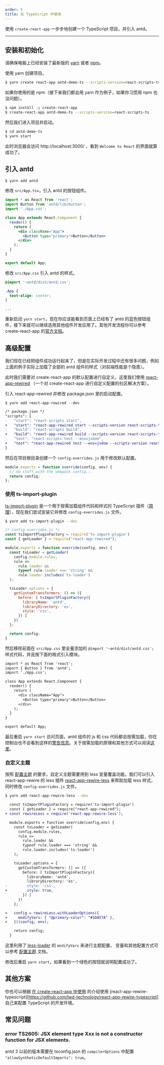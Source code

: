 ```yaml
---
order: 5
title: 在 TypeScript 中使用
---
```


使用 `create-react-app` 一步步地创建一个 TypeScript 项目，并引入 antd。

---

## 安装和初始化

请确保电脑上已经安装了最新版的 [yarn](https://yarnpkg.com) 或者 [npm](https://www.npmjs.com/)。

使用 yarn 创建项目。

```bash
$ yarn create react-app antd-demo-ts --scripts-version=react-scripts-ts
```

如果你使用的是 npm（接下来我们都会用 yarn 作为例子，如果你习惯用 npm 也没问题）。

```bash
$ npm install -g create-react-app
$ create-react-app antd-demo-ts --scripts-version=react-scripts-ts
```

然后我们进入项目并启动。

```bash
$ cd antd-demo-ts
$ yarn start
```

此时浏览器会访问 http://localhost:3000/ ，看到 `Welcome to React` 的界面就算成功了。

## 引入 antd

```bash
$ yarn add antd
```

修改 `src/App.tsx`，引入 antd 的按钮组件。

```jsx
import * as React from 'react';
import Button from 'antd/lib/button';
import './App.css';

class App extends React.Component {
  render() {
    return (
      <div className="App">
        <Button type="primary">Button</Button>
      </div>
    );
  }
}

export default App;
```

修改 `src/App.css` 引入 antd 的样式。

```css
@import '~antd/dist/antd.css';

.App {
  text-align: center;
}

...
```

重新启动 `yarn start`，现在你应该能看到页面上已经有了 antd 的蓝色按钮组件，接下来就可以继续选用其他组件开发应用了。其他开发流程你可以参考 create-react-app 的[官方文档](https://github.com/facebookincubator/create-react-app/blob/master/packages/react-scripts/template/README.md)。

## 高级配置

我们现在已经把组件成功运行起来了，但是在实际开发过程中还有很多问题，例如上面的例子实际上加载了全部的 antd 组件的样式（对前端性能是个隐患）。

此时我们需要对 create-react-app 的默认配置进行自定义，这里我们使用 [react-app-rewired](https://github.com/timarney/react-app-rewired) （一个对 create-react-app 进行自定义配置的社区解决方案）。

引入 react-app-rewired 并修改 package.json 里的启动配置。

```
$ yarn add react-app-rewired --dev
```


```diff
/* package.json */
"scripts": {
-   "start": "react-scripts start",
+   "start": "react-app-rewired start --scripts-version react-scripts-ts",
-   "build": "react-scripts build",
+   "build": "react-app-rewired build --scripts-version react-scripts-ts",
-   "test": "react-scripts test --env=jsdom",
+   "test": "react-app-rewired test --env=jsdom --scripts-version react-scripts-ts",
}
```

然后在项目根目录创建一个 `config-overrides.js` 用于修改默认配置。

```js
module.exports = function override(config, env) {
  // do stuff with the webpack config...
  return config;
};
```

### 使用 ts-import-plugin

[ts-import-plugin](https://github.com/Brooooooklyn/ts-import-plugin) 是一个用于按需加载组件代码和样式的 TypeScript 插件（[原理](/docs/react/getting-started#按需加载)），现在我们尝试安装它并修改 `config-overrides.js` 文件。

```bash
$ yarn add ts-import-plugin --dev
```

```js
/* config-overrides.js */
const tsImportPluginFactory = require('ts-import-plugin')
const { getLoader } = require("react-app-rewired");

module.exports = function override(config, env) {
  const tsLoader = getLoader(
    config.module.rules,
    rule =>
      rule.loader &&
      typeof rule.loader === 'string' &&
      rule.loader.includes('ts-loader')
  );

  tsLoader.options = {
    getCustomTransformers: () => ({
      before: [ tsImportPluginFactory({
        libraryName: 'antd',
        libraryDirectory: 'es',
        style: 'css',
      }) ]
    })
  };

  return config;
}
```

然后移除前面在 `src/App.css` 里全量添加的 `@import '~antd/dist/antd.css';` 样式代码，并且按下面的格式引入模块。

```diff
import * as React from 'react';
import { Button } from 'antd';
import './App.css';

class App extends React.Component {
  render() {
    return (
      <div className="App">
        <Button type="primary">Button</Button>
      </div>
    );
  }
}

export default App;
```

最后重启 `yarn start` 访问页面，antd 组件的 js 和 css 代码都会按需加载，你在控制台也不会看到这样的[警告信息](https://zos.alipayobjects.com/rmsportal/vgcHJRVZFmPjAawwVoXK.png)。关于按需加载的原理和其他方式可以阅读[这里](/docs/react/getting-started#按需加载)。

### 自定义主题

按照 [配置主题](/docs/react/customize-theme) 的要求，自定义主题需要用到 less 变量覆盖功能。我们可以引入 react-app-rewire 的 less 插件 [react-app-rewire-less](http://npmjs.com/react-app-rewire-less) 来帮助加载 less 样式，同时修改 `config-overrides.js` 文件。

```bash
$ yarn add react-app-rewire-less --dev
```

```diff
  const tsImportPluginFactory = require('ts-import-plugin')
  const { getLoader } = require("react-app-rewired");
+ const rewireLess = require('react-app-rewire-less');

  module.exports = function override(config,env) {
    const tsLoader = getLoader(
      config.module.rules,
      rule =>
        rule.loader &&
        typeof rule.loader === 'string' &&
        rule.loader.includes('ts-loader')
    );

    tsLoader.options = {
      getCustomTransformers: () => ({
        before: [ tsImportPluginFactory({
          libraryName: 'antd',
          libraryDirectory: 'es',
-         style: 'css',
+         style: true,
        }) ]
      })
    };

+   config = rewireLess.withLoaderOptions({
+     modifyVars: { "@primary-color": "#1DA57A" },
+   })(config, env);

    return config;
  }
```

这里利用了 [less-loader](https://github.com/webpack/less-loader#less-options) 的 `modifyVars` 来进行主题配置，
变量和其他配置方式可以参考 [配置主题](/docs/react/customize-theme) 文档。

修改后重启 `yarn start`，如果看到一个绿色的按钮就说明配置成功了。

## 其他方案

你也可以根据 [在 create-react-app 中使用](/docs/react/use-with-create-react-app.zh-CN.md) 的介绍使用 [react-app-rewire-typescript][https://github.com/lwd-technology/react-app-rewire-typescript] 自己来配置 TypeScript 的开发环境。

## 常见问题

### error TS2605: JSX element type Xxx is not a constructor function for JSX elements.

antd 3 以前的版本需要在 tsconfig.json 的 `compilerOptions` 中配置 `"allowSyntheticDefaultImports": true`。
